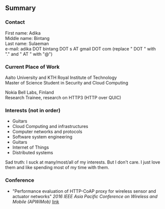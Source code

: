## Summary

### Contact
First name: Adika <br />
Middle name: Bintang <br />
Last name: Sulaeman <br />
e-mail: adika DOT bintang DOT s AT gmail DOT com  (replace " DOT " with "." and " AT " with "@")<br /> 

### Current Place of Work
Aalto University and KTH Royal Institute of Technology <br />
Master of Science Student in Security and Cloud Computing <br />

Nokia Bell Labs, Finland <br />
Research Trainee, research on HTTP3 (HTTP over QUIC)

### Interests (not in order)
- Guitars
- Cloud Computing and infrastructures
- Computer networks and protocols
- Software system engineering
- Guitars
- Internet of Things
- Distributed systems

Sad truth: I suck at many/most/all of my interests. But I don't care. I just love them and like spending most of my time with them.

### Conference
- "Performance evaluation of HTTP-CoAP proxy for wireless sensor and actuator networks" _2016 IEEE Asia Pacific Conference on Wireless and Mobile (APWiMob)_ [link](https://ieeexplore.ieee.org/document/7811451)
